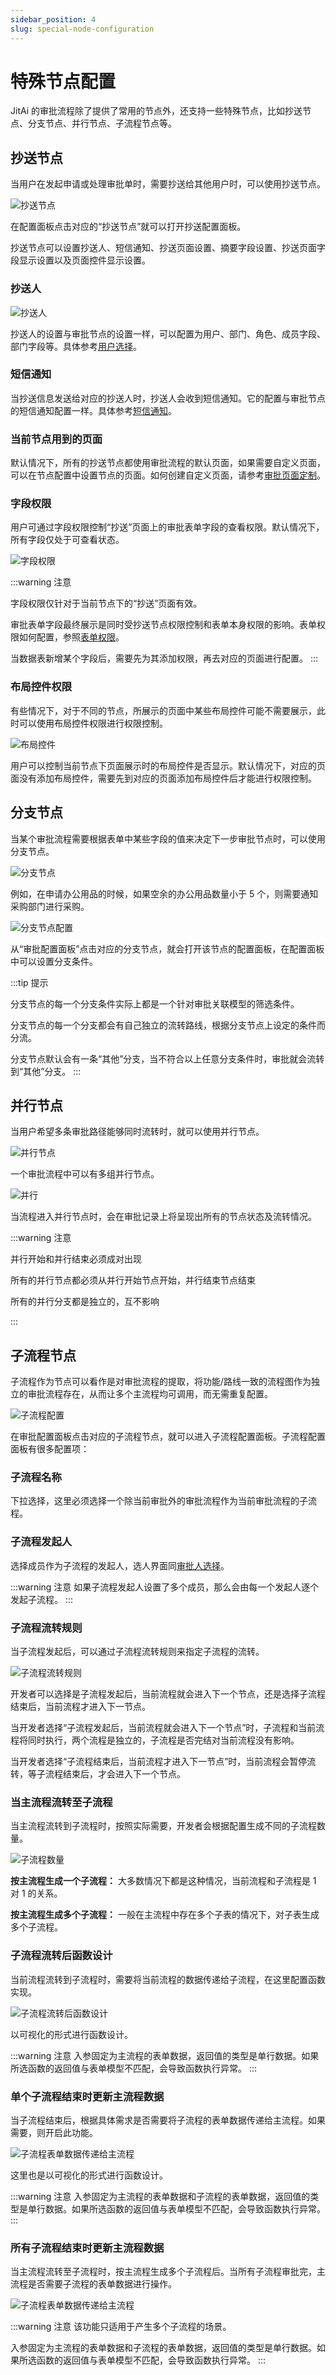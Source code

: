 ```yaml
---
sidebar_position: 4
slug: special-node-configuration
---
```


# 特殊节点配置
JitAi 的审批流程除了提供了常用的节点外，还支持一些特殊节点，比如抄送节点、分支节点、并行节点、子流程节点等。

## 抄送节点
当用户在发起申请或处理审批单时，需要抄送给其他用户时，可以使用抄送节点。

![抄送节点](./img/workflow_2025-08-25_15-29-36.gif)

在配置面板点击对应的“抄送节点”就可以打开抄送配置面板。

抄送节点可以设置抄送人、短信通知、抄送页面设置、摘要字段设置、抄送页面字段显示设置以及页面控件显示设置。

### 抄送人
![抄送人](./img/workflow_2025-08-25_15-34-05.png)

抄送人的设置与审批节点的设置一样，可以配置为用户、部门、角色、成员字段、部门字段等。具体参考[用户选择](./approval-node-configuration#审批人设置)。

### 短信通知
当抄送信息发送给对应的抄送人时，抄送人会收到短信通知。它的配置与审批节点的短信通知配置一样。具体参考[短信通知](./approval-node-configuration#短信通知)。

### 当前节点用到的页面
默认情况下，所有的抄送节点都使用审批流程的默认页面，如果需要自定义页面，可以在节点配置中设置节点的页面。如何创建自定义页面，请参考[审批页面定制](./approval-page-customization)。

### 字段权限
用户可通过字段权限控制“抄送”页面上的审批表单字段的查看权限。默认情况下，所有字段仅处于可查看状态。

![字段权限](./img/workflow_2025-08-25_15-37-46.png)

:::warning 注意

字段权限仅针对于当前节点下的“抄送”页面有效。

审批表单字段最终展示是同时受抄送节点权限控制和表单本身权限的影响。表单权限如何配置，参照[表单权限](../using-functional-components-in-pages/form-components#字段操作权限)。

当数据表新增某个字段后，需要先为其添加权限，再去对应的页面进行配置。
:::

### 布局控件权限
有些情况下，对于不同的节点，所展示的页面中某些布局控件可能不需要展示，此时可以使用布局控件权限进行权限控制。

![布局控件](./img/workflow_2025-08-25_15-38-43.png)

用户可以控制当前节点下页面展示时的布局控件是否显示。默认情况下，对应的页面没有添加布局控件，需要先到对应的页面添加布局控件后才能进行权限控制。

## 分支节点
当某个审批流程需要根据表单中某些字段的值来决定下一步审批节点时，可以使用分支节点。

![分支节点](./img/workflow_2025-08-25_16-34-26.png)

例如，在申请办公用品的时候，如果空余的办公用品数量小于 5 个，则需要通知采购部门进行采购。

![分支节点配置](./img/workflow_2025-08-25_16-40-01.png)

从“审批配置面板”点击对应的分支节点，就会打开该节点的配置面板，在配置面板中可以设置分支条件。

:::tip 提示

分支节点的每一个分支条件实际上都是一个针对审批关联模型的筛选条件。

分支节点的每一个分支都会有自己独立的流转路线，根据分支节点上设定的条件而分流。

分支节点默认会有一条“其他”分支，当不符合以上任意分支条件时，审批就会流转到“其他”分支。
:::

## 并行节点
当用户希望多条审批路径能够同时流转时，就可以使用并行节点。

![并行节点](./img/workflow_2025-08-25_16-52-18.png)

一个审批流程中可以有多组并行节点。

![并行](./img/workflow_2025-08-25_17-01-43.png)

当流程进入并行节点时，会在审批记录上将呈现出所有的节点状态及流转情况。

:::warning 注意

并行开始和并行结束必须成对出现

所有的并行节点都必须从并行开始节点开始，并行结束节点结束

所有的并行分支都是独立的，互不影响

:::

## 子流程节点
子流程作为节点可以看作是对审批流程的提取，将功能/路线一致的流程图作为独立的审批流程存在，从而让多个主流程均可调用，而无需重复配置。

![子流程配置](./img/workflow_2025-08-26_17-43-57.png)

在审批配置面板点击对应的子流程节点，就可以进入子流程配置面板。子流程配置面板有很多配置项：

### 子流程名称
下拉选择，这里必须选择一个除当前审批外的审批流程作为当前审批流程的子流程。

### 子流程发起人
选择成员作为子流程的发起人，选人界面同[审批人选择](./approval-node-configuration#审批人设置)。

:::warning 注意
如果子流程发起人设置了多个成员，那么会由每一个发起人逐个发起子流程。
:::

### 子流程流转规则
当子流程发起后，可以通过子流程流转规则来指定子流程的流转。

![子流程流转规则](./img/workflow_2025-08-26_18-32-47.png)

开发者可以选择是子流程发起后，当前流程就会进入下一个节点，还是选择子流程结束后，当前流程才进入下一节点。

当开发者选择“子流程发起后，当前流程就会进入下一个节点”时，子流程和当前流程将同时执行，两个流程是独立的，子流程是否完结对当前流程没有影响。

当开发者选择“子流程结束后，当前流程才进入下一节点”时，当前流程会暂停流转，等子流程结束后，才会进入下一个节点。

### 当主流程流转至子流程
当主流程流转到子流程时，按照实际需要，开发者会根据配置生成不同的子流程数量。

![子流程数量](./img/workflow_2025-08-26_18-41-35.png)

**按主流程生成一个子流程：** 大多数情况下都是这种情况，当前流程和子流程是 1 对 1 的关系。

**按主流程生成多个子流程：** 一般在主流程中存在多个子表的情况下，对子表生成多个子流程。

### 子流程流转后函数设计
当前流程流转到子流程时，需要将当前流程的数据传递给子流程，在这里配置函数实现。

![子流程流转后函数设计](./img/workflow_2025-08-26_18-49-53.png)

以可视化的形式进行函数设计。

:::warning 注意
入参固定为主流程的表单数据，返回值的类型是单行数据。如果所选函数的返回值与表单模型不匹配，会导致函数执行异常。
:::

### 单个子流程结束时更新主流程数据
当子流程结束后，根据具体需求是否需要将子流程的表单数据传递给主流程。如果需要，则开启此功能。

![子流程表单数据传递给主流程](./img/workflow_2025-08-26_18-55-38.png)

这里也是以可视化的形式进行函数设计。

:::warning 注意
入参固定为主流程的表单数据和子流程的表单数据，返回值的类型是单行数据。如果所选函数的返回值与表单模型不匹配，会导致函数执行异常。
:::

### 所有子流程结束时更新主流程数据
当主流程流转至子流程时，按主流程生成多个子流程后。当所有子流程审批完，主流程是否需要子流程的表单数据进行操作。

![子流程表单数据传递给主流程](./img/workflow_2025-08-26_18-59-57.png)

:::warning 注意
该功能只适用于产生多个子流程的场景。

入参固定为主流程的表单数据和子流程的表单数据，返回值的类型是单行数据。如果所选函数的返回值与表单模型不匹配，会导致函数执行异常。
:::
